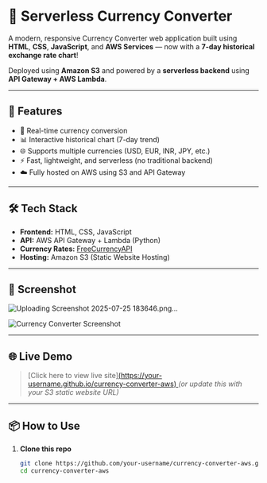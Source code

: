 # 💱 Serverless Currency Converter

A modern, responsive Currency Converter web application built using **HTML**, **CSS**, **JavaScript**, and **AWS Services** — now with a **7-day historical exchange rate chart**!

Deployed using **Amazon S3** and powered by a **serverless backend** using **API Gateway + AWS Lambda**.

---

## 🚀 Features

- 🔁 Real-time currency conversion
- 📊 Interactive historical chart (7-day trend)
- 🌐 Supports multiple currencies (USD, EUR, INR, JPY, etc.)
- ⚡ Fast, lightweight, and serverless (no traditional backend)
- ☁️ Fully hosted on AWS using S3 and API Gateway

---

## 🛠️ Tech Stack

- **Frontend:** HTML, CSS, JavaScript
- **API:** AWS API Gateway + Lambda (Python)
- **Currency Rates:** [FreeCurrencyAPI](https://freecurrencyapi.com/)
- **Hosting:** Amazon S3 (Static Website Hosting)

---

## 📸 Screenshot
![Uploading Screenshot 2025-07-25 183646.png…]()

![Currency Converter Screenshot](screenshot.png)

---

## 🌐 Live Demo

> [Click here to view live site][(https://your-username.github.io/currency-converter-aws)  ](http://currency-converter-app-saurabh.s3-website.ap-south-1.amazonaws.com)
> *(or update this with your S3 static website URL)*

---

## 📦 How to Use

1. **Clone this repo**

   ```bash
   git clone https://github.com/your-username/currency-converter-aws.git
   cd currency-converter-aws
